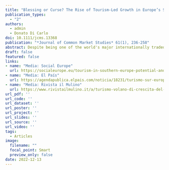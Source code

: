 ```yaml
---
title: "Blessing or Curse? The Rise of Tourism-Led Growth in Europe’s Southern Periphery"
publication_types:
  - "2"
authors:
  - admin
  - Donato Di Carlo
doi: 10.1111/jcms.13368
publication: "*Journal of Common Market Studies* 61(1), 236-258"
abstract: Despite being one of the world's major internationally traded services, tourism remains neglected within debates on European integration and growth models. We highlight the rise of tourism-led growth in Southern Europe. We argue that the process of European integration has been a double- edged sword, simultaneously incentivizing and forcing Southern European economies to reap their comparative advantage in tourism. While European integration has created the preconditions for the expansion of intra-European tourism, monetary integration preempts macroeconomic management. Since the Eurozone crisis, internal devaluation and fiscal austerity have suppressed domestic growth drivers, inducing these governments towards an export-led growth strategy. We document the emergence of unprecedented tourism-related current account surpluses in Southern Europe, driven strongly by tourism imports from the EMU-core countries and the UK. Thus, while different types of export-led growth strategies now coexist in the EMU, Southern Europe’s excessive reliance on international tourism for growth comes with severe pitfalls.
draft: false
featured: false
links:
- name: "Media: Social Europe"
  url: https://socialeurope.eu/tourism-in-southern-europe-potential-and-perils
- name: "Media: El País"
  url: https://agendapublica.elpais.com/noticia/18231/turismo-sur-europa-potencial-peligros
- name: "Media: Rivista il Mulino"
  url: https://www.rivistailmulino.it/a/turismo-volano-di-crescita-del-sud-europa  
url_pdf: ''
url_code: ''
url_dataset: ''
url_poster: ''
url_project: ''
url_slides: ''
url_source: ''
url_video: ''
tags:
  - Articles
image:
  filename: ""
  focal_point: Smart
  preview_only: false
date: 2022-12-13
---
```

